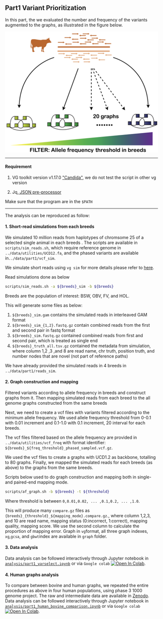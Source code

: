 

## Part1 Variant Prioritization

In this part, the we evaluated the number and frequency of the variants augmented to the graphs, as illustrated in the figure below.

![Illustration for part1](fig/part1_design.png)

---

#### Requirement

1. VG toolkit version v1.17.0 ["Candida"](https://github.com/vgteam/vg), we do not test the script in other vg version

2. Jq,[ JSON pre-processor](https://stedolan.github.io/jq/)

Make sure that the program are in the `$PATH`	

---

The analysis can be reproduced as follow:

#### 1. Short-read simulations from each breeds

We simulated 10 million reads from haplotypes of chromsome 25 of a selected single animal in each breeds . The scripts are available in `scripts/sim_reads.sh`, which require reference genome in `../data/utilities/UCD12.fa`, and the phased variants are available in`../data/part1/vcf_sim`. 

We simulate short reads using `vg sim` for more details please refer to [here](https://github.com/vgteam/vg/wiki/Simulating-reads-with-vg-sim). 

Read simulations done as below

```bash
scripts/sim_reads.sh -a ${breeds}_sim -b ${breeds}
```

Breeds are the population of interest: BSW, OBV, FV, and HOL. 

This will generate some files as below:

1. `${breeds}_sim.gam` contains the simulated reads in interleaved GAM format
2. `${breeds}_sim_{1,2}.fastq.gz` contain combined reads from the first and second pair in fastq format
3. `${breeds}_sim.fastq.gz` contained combined reads from first and second pair, which is treated as single end
4. `${breeds}_truth_all.tsv.gz` contained the metadata from simulation, where column 1,2 ,3 ,and 8 are read name, chr truth, position truth, and number nodes that are novel (not part of reference paths) 

We have already provided the simulated reads in 4 breeds in `../data/part1/reads_sim`. 

#### 2. Graph construction and mapping

Filtered variants according to allele frequency in breeds and construct graphs from it. Then mapping simulated reads from each breed to the all genome graphs constructed from the same breeds

Next, we need to create a vcf files with variants filtered according to the minimum allele frequency. We used allele frequency threshold from 0-0.1 with 0.01 increment and 0.1-1.0 with 0.1 increment,  20 interval for each breeds. 

The vcf files filtered based on the allele frequency are provided in `../data/utilities/vcf_freq` with format identifier: `${breeds}_${freq_threshold}_phased_sampled.vcf.gz`. 

We used the vcf files to create a graphs with UCD1.2 as backbone, totalling to 80 graphs. Finally, we mapped the simulated reads for each breeds (as above) to the graphs from the same breeds. 

Scripts below used to do graph construction and mapping both in single- and paired-end mapping mode. 

```bash
scripts/af_graph.sh -b ${breeds} -t ${threshold}
```

Where threshold is between `0,0.01,0.02, ... ,0.1,0.2, ... ,1.0`. 

This will produce many `compare.gz` files as  `{breeds}_{threshold}_${mapping_mode}.compare.gz`., where column 1,2,3,  and 10 are read name, mapping status (0:incorrect, 1:correct), mapping quality, mapping score. We use the second column to calculate the proportion of mapping error. Graph in `vg`format, all three graph indexes, `xg`,`gcsa`, and `gbwt`index are available in `graph` folder.

#### 3. Data analysis

Data analysis can be followed interactively through Jupyter notebook in [`analysis/part1_varselect.ipynb`](analysis/part1_varselect.ipynb) or via `Google colab`   [![Open In Colab](https://colab.research.google.com/assets/colab-badge.svg)](https://colab.research.google.com/github/danangcrysnanto/bovine-graphs-mapping/blob/master/part1_varselect/analysis/part1_varselect_colab.ipynb).

#### 4. Human graphs analysis

To compare between bovine and human graphs, we repeated the entire procedures as above in four human populations, using phase 3 1000 genome project. The raw and intermediate data are available in [Zenodo](https://doi.org/10.5281/zenodo.3759712).       
Data analysis can be followed interactively through Jupyter notebook in [`analysis/part1_human_bovine_comparison.ipynb`](analysis/part1_human_bovine_comparison.ipynb) or via `Google colab`   [![Open In Colab](https://colab.research.google.com/assets/colab-badge.svg)](https://colab.research.google.com/github/danangcrysnanto/bovine-graphs-mapping/blob/master/part1_varselect/analysis/part1_human_bovine_comparison.ipynb). 

 
























